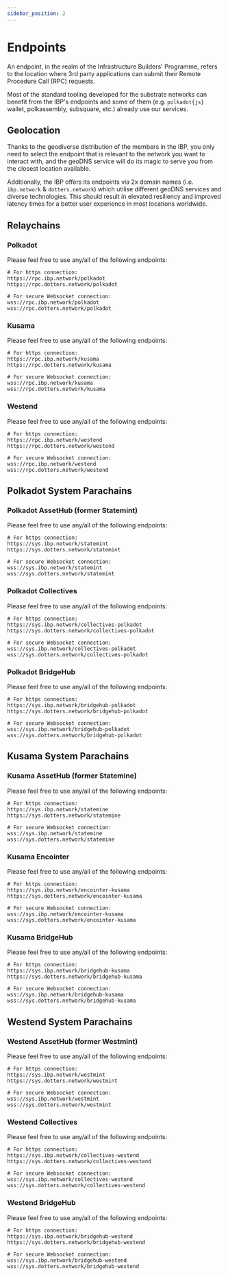 ```yaml
---
sidebar_position: 2
---
```


# Endpoints

An endpoint, in the realm of the Infrastructure Builders' Programme, refers to the location where 3rd party applications can submit their Remote Procedure Call (RPC) requests.

Most of the standard tooling developed for the substrate networks can benefit from the IBP's endpoints and some of them (e.g. `polkadot{js}` wallet, polkassembly, subsquare, etc.) already use our services.

## Geolocation

Thanks to the geodiverse distribution of the members in the IBP, you only need to select the endpoint that is relevant to the network you want to interact with, and the geoDNS service will do its magic to serve you from the closest location available.

Additionally, the IBP offers its endpoints via 2x domain names (i.e. `ibp.network` & `dotters.network`) which utilise different geoDNS services and diverse technologies. This should result in elevated resiliency and improved latency times for a better user experience in most locations worldwide.

## Relaychains

### Polkadot

Please feel free to use any/all of the following endpoints:

```shell
# For https connection:
https://rpc.ibp.network/polkadot
https://rpc.dotters.network/polkadot

# For secure Websocket connection:
wss://rpc.ibp.network/polkadot
wss://rpc.dotters.network/polkadot
```

### Kusama

Please feel free to use any/all of the following endpoints:

```shell
# For https connection:
https://rpc.ibp.network/kusama
https://rpc.dotters.network/kusama

# For secure Websocket connection:
wss://rpc.ibp.network/kusama
wss://rpc.dotters.network/kusama
```

### Westend

Please feel free to use any/all of the following endpoints:

```shell
# For https connection:
https://rpc.ibp.network/westend
https://rpc.dotters.network/westend

# For secure Websocket connection:
wss://rpc.ibp.network/westend
wss://rpc.dotters.network/westend
```

## Polkadot System Parachains

### Polkadot AssetHub (former Statemint)

Please feel free to use any/all of the following endpoints:

```shell
# For https connection:
https://sys.ibp.network/statemint
https://sys.dotters.network/statemint

# For secure Websocket connection:
wss://sys.ibp.network/statemint
wss://sys.dotters.network/statemint
```

### Polkadot Collectives

Please feel free to use any/all of the following endpoints:

```shell
# For https connection:
https://sys.ibp.network/collectives-polkadot
https://sys.dotters.network/collectives-polkadot

# For secure Websocket connection:
wss://sys.ibp.network/collectives-polkadot
wss://sys.dotters.network/collectives-polkadot
```

### Polkadot BridgeHub

Please feel free to use any/all of the following endpoints:

```shell
# For https connection:
https://sys.ibp.network/bridgehub-polkadot
https://sys.dotters.network/bridgehub-polkadot

# For secure Websocket connection:
wss://sys.ibp.network/bridgehub-polkadot
wss://sys.dotters.network/bridgehub-polkadot
```

## Kusama System Parachains

### Kusama AssetHub (former Statemine)

Please feel free to use any/all of the following endpoints:

```shell
# For https connection:
https://sys.ibp.network/statemine
https://sys.dotters.network/statemine

# For secure Websocket connection:
wss://sys.ibp.network/statemine
wss://sys.dotters.network/statemine
```

### Kusama Encointer

Please feel free to use any/all of the following endpoints:

```shell
# For https connection:
https://sys.ibp.network/encointer-kusama
https://sys.dotters.network/encointer-kusama

# For secure Websocket connection:
wss://sys.ibp.network/encointer-kusama
wss://sys.dotters.network/encointer-kusama
```

### Kusama BridgeHub

Please feel free to use any/all of the following endpoints:

```shell
# For https connection:
https://sys.ibp.network/bridgehub-kusama
https://sys.dotters.network/bridgehub-kusama

# For secure Websocket connection:
wss://sys.ibp.network/bridgehub-kusama
wss://sys.dotters.network/bridgehub-kusama
```

## Westend System Parachains

### Westend AssetHub (former Westmint)

Please feel free to use any/all of the following endpoints:

```shell
# For https connection:
https://sys.ibp.network/westmint
https://sys.dotters.network/westmint

# For secure Websocket connection:
wss://sys.ibp.network/westmint
wss://sys.dotters.network/westmint
```

### Westend Collectives

Please feel free to use any/all of the following endpoints:

```shell
# For https connection:
https://sys.ibp.network/collectives-westend
https://sys.dotters.network/collectives-westend

# For secure Websocket connection:
wss://sys.ibp.network/collectives-westend
wss://sys.dotters.network/collectives-westend
```

### Westend BridgeHub

Please feel free to use any/all of the following endpoints:

```shell
# For https connection:
https://sys.ibp.network/bridgehub-westend
https://sys.dotters.network/bridgehub-westend

# For secure Websocket connection:
wss://sys.ibp.network/bridgehub-westend
wss://sys.dotters.network/bridgehub-westend
```

